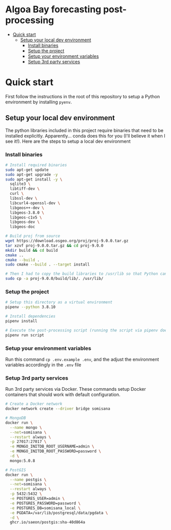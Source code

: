 # Algoa Bay forecasting post-processing

<!-- START doctoc generated TOC please keep comment here to allow auto update -->
<!-- DON'T EDIT THIS SECTION, INSTEAD RE-RUN doctoc TO UPDATE -->

- [Quick start](#quick-start)
  - [Setup your local dev environment](#setup-your-local-dev-environment)
    - [Install binaries](#install-binaries)
    - [Setup the project](#setup-the-project)
    - [Setup your environment variables](#setup-your-environment-variables)
    - [Setup 3rd party services](#setup-3rd-party-services)

<!-- END doctoc generated TOC please keep comment here to allow auto update -->

# Quick start

First follow the instructions in the root of this repository to setup a Python environment by installing `pyenv`.

## Setup your local dev environment

The python libraries included in this project require binaries that need to be installed explicitly. Apparently... conda does this for you (I'll believe it when I see it!). Here are the steps to setup a local dev environment

### Install binaries

```sh
# Install required binaries
sudo apt-get update
sudo apt-get upgrade -y
sudo apt-get install -y \
  sqlite3 \
  libtiff-dev \
  curl \
  libssl-dev \
  libcurl4-openssl-dev \
  libgeos++-dev \
  libgeos-3.8.0 \
  libgeos-c1v5 \
  libgeos-dev \
  libgeos-doc

# Build proj from source
wget https://download.osgeo.org/proj/proj-9.0.0.tar.gz
tar xzvf proj-9.0.0.tar.gz && cd proj-9.0.0
mkdir build && cd build
cmake ..
cmake --build .
sudo cmake --build . --target install

# Then I had to copy the build libraries to /usr/lib so that Python can use them
sudo cp -a proj-9.0.0/build/lib/. /usr/lib/
```

### Setup the project

```sh
# Setup this directory as a virtual environment
pipenv --python 3.8.10

# Install dependencies
pipenv install

# Execute the post-processing script (running the script via pipenv doesn't require activating the venv)
pipenv run script
```

### Setup your environment variables

Run this command `cp .env.example .env`, and the adjust the environment variables accordingly in the `.env` file

### Setup 3rd party services

Run 3rd party services via Docker. These commands setup Docker containers that should work with default configuration.

```sh
# Create a Docker network
docker network create --driver bridge somisana

# MongoDB
docker run \
  --name mongo \
  --net=somisana \
  --restart always \
  -p 27017:27017 \
  -e MONGO_INITDB_ROOT_USERNAME=admin \
  -e MONGO_INITDB_ROOT_PASSWORD=password \
  -d \
  mongo:5.0.8

# PostGIS
docker run \
  --name postgis \
  --net=somisana \
  --restart always \
  -p 5432:5432 \
  -e POSTGRES_USER=admin \
  -e POSTGRES_PASSWORD=password \
  -e POSTGRES_DB=somisana_local \
  -e PGDATA=/var/lib/postgresql/data/pgdata \
  -d \
  ghcr.io/saeon/postgis:sha-40d864a
```